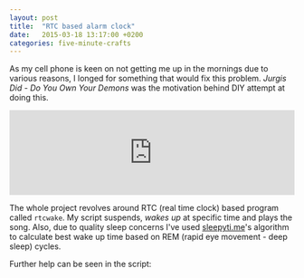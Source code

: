 ```yaml
---
layout: post
title:  "RTC based alarm clock"
date:   2015-03-18 13:17:00 +0200
categories: five-minute-crafts
---
```

As my cell phone is keen on not getting me up in the mornings due to various reasons, I longed for something that would fix this problem. *Jurgis Did - Do You Own Your Demons* was the motivation behind DIY attempt at doing this.

<iframe frameborder="no" height="150" scrolling="no" src="https://w.soundcloud.com/player/?url=https%3A//api.soundcloud.com/tracks/193443693&amp;auto_play=false&amp;hide_related=false&amp;show_comments=true&amp;show_user=true&amp;show_reposts=false&amp;visual=true" width="100%"></iframe>

The whole project revolves around RTC (real time clock) based program called `rtcwake`.
My script suspends, *wakes up* at specific time and plays the song.
Also, due to quality sleep concerns I've used [sleepyti.me](sleepyti.me)'s algorithm to calculate best wake up time based on REM (rapid eye movement - deep sleep) cycles.

Further help can be seen in the script:

<script src="https://gist.github.com/psukys/140d8ced1d172faca70c.js"></script>
